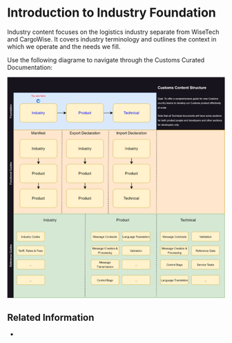 # Introduction to Industry Foundation

Industry content focuses on the logistics industry separate from WiseTech and CargoWise. It covers industry terminology and outlines the context in which we operate and the needs we fill.

Use the following diagrame to navigate through the Customs Curated Documentation:

![Customs Curated Content Workflow](<IMG/Customs ContentIND.svg>)

**Related Information**
- 
- 